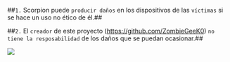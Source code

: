 ##`1.` Scorpion puede `producir daños` en los dispositivos de las `víctimas` si se hace un uso no ético de él.##

##`2.` El `creador` de este proyecto (https://github.com/ZombieGeeK0) `no tiene la resposabilidad` de los daños que se puedan ocasionar.##

<img src="https://media.istockphoto.com/id/139867351/es/foto/escorpi%C3%B3n-agresivos.jpg?s=612x612&w=0&k=20&c=FHyUqc25nkKVEC9pOQcfXH5MXcdrPHdY_eptdYRYu10=">

